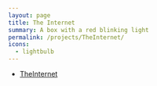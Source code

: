 ```yaml
---
layout: page
title: The Internet
summary: A box with a red blinking light 
permalink: /projects/TheInternet/
icons: 
  - lightbulb
---
```



* [TheInternet](/TheInternet/)
